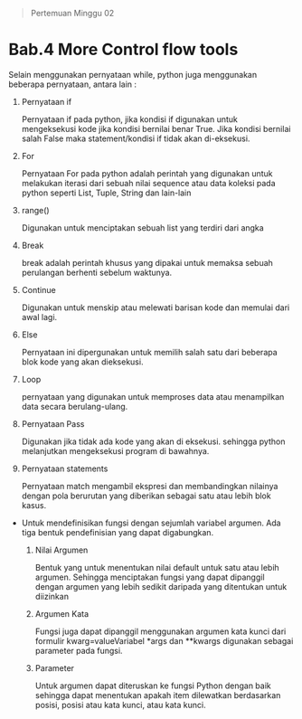 > Pertemuan Minggu 02

# Bab.4 More Control flow tools

Selain menggunakan pernyataan while, python juga menggunakan beberapa pernyataan, antara lain : 

1.	Pernyataan if

    Pernyataan if pada python, jika kondisi if digunakan untuk mengeksekusi kode jika kondisi bernilai benar True. Jika kondisi bernilai salah False maka statement/kondisi if tidak akan di-eksekusi.
2.	For

    Pernyataan For pada python adalah perintah yang digunakan untuk melakukan iterasi dari sebuah nilai sequence atau data koleksi pada python seperti List, Tuple, String dan lain-lain
3.	range()

    Digunakan untuk menciptakan sebuah list yang terdiri dari angka
4.	Break

    break adalah perintah khusus yang dipakai untuk memaksa sebuah perulangan berhenti sebelum waktunya.
5.	Continue

    Digunakan  untuk menskip atau melewati barisan kode dan memulai dari awal lagi.
6.	Else

    Pernyataan ini dipergunakan untuk memilih salah satu dari beberapa blok kode yang akan dieksekusi.
7.	Loop

    pernyataan yang digunakan untuk memproses data atau menampilkan data secara berulang-ulang.
8.	Pernyataan Pass

    Digunakan jika tidak ada kode yang akan di eksekusi. sehingga python melanjutkan mengeksekusi program di bawahnya.
9.	Pernyataan statements

    Pernyataan match mengambil ekspresi dan membandingkan nilainya dengan pola berurutan yang diberikan sebagai satu atau lebih blok kasus. 

- Untuk mendefinisikan fungsi dengan sejumlah variabel argumen. Ada tiga bentuk pendefinisian yang dapat digabungkan.

    1.	Nilai Argumen

        Bentuk yang untuk menentukan nilai default untuk satu atau lebih argumen. Sehingga menciptakan fungsi yang dapat dipanggil dengan argumen yang lebih sedikit daripada yang ditentukan untuk diizinkan
    2.	Argumen Kata

        Fungsi juga dapat dipanggil menggunakan argumen kata kunci dari formulir kwarg=valueVariabel *args dan **kwargs digunakan sebagai parameter pada fungsi.
    3.	Parameter

        Untuk argumen dapat diteruskan ke fungsi Python dengan baik sehingga dapat menentukan apakah item dilewatkan berdasarkan posisi, posisi atau kata kunci, atau kata kunci.
